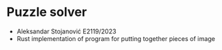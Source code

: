 # Puzzle solver

- Aleksandar Stojanović E2119/2023
- Rust implementation of program for putting together pieces of image
